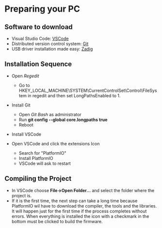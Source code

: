 # Preparing your PC

## Software to download

* Visual Studio Code: [VSCode](https://code.visualstudio.com/download)
* Distributed version control system: [Git](https://git-scm.com/downloads)
* USB driver installation made easy: [Zadig](https://github.com/pbatard/libwdi/releases/download/v1.5.0/zadig-2.8.exe)

## Installation Sequence

* Open *Regedit*
  * Go to HKEY_LOCAL_MACHINE\SYSTEM\CurrentControlSet\Control\FileSystem in regedit and then set LongPathsEnabled to 1.

* Install Git
   * Open *Git Bash* as administrator
   * Run **git config --global core.longpaths true**
   * Reboot

* Install VSCode

* Open VSCode and click the extensions Icon

  * Search for "PlatformIO"
  * Install PlatformIO
  * VSCode will ask to restart

## Compiling the Project

* In VSCode choose **File->Open Folder...** and select the folder where the project is.
* If it is the first time, the next step can take a long time because PlatformIO wil have to download the compiler, the tools and the libraries. It will happen just for the first time if the process completes without errors. When everything is installed the icon with a checkmark in the bottom must be clicked to build the firmware.